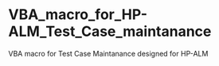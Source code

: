 # VBA_macro_for_HP-ALM_Test_Case_maintanance
VBA macro for Test Case Maintanance designed for HP-ALM
